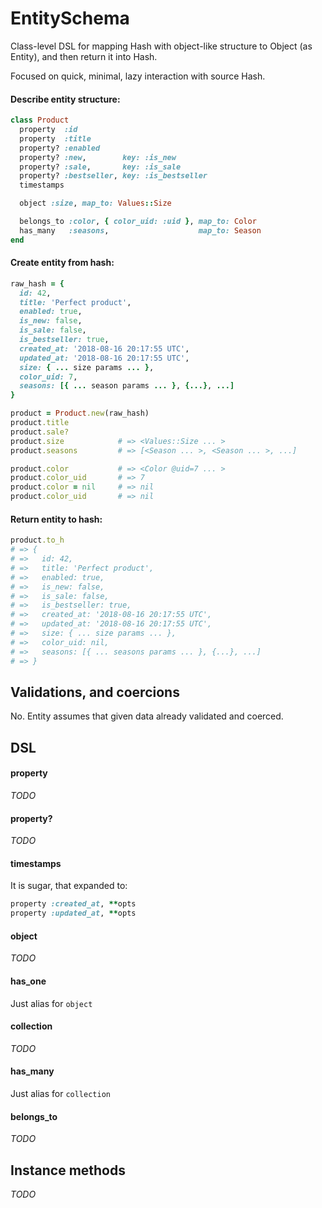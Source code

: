# EntitySchema
Class-level DSL for mapping Hash with object-like structure to Object (as Entity), and then return it into Hash.

Focused on quick, minimal, lazy interaction with source Hash.

#### Describe entity structure:
```ruby
class Product
  property  :id
  property  :title
  property? :enabled
  property? :new,        key: :is_new
  property? :sale,       key: :is_sale
  property? :bestseller, key: :is_bestseller
  timestamps

  object :size, map_to: Values::Size

  belongs_to :color, { color_uid: :uid }, map_to: Color
  has_many   :seasons,                    map_to: Season
end
```

#### Create entity from hash:
```ruby
raw_hash = {
  id: 42,
  title: 'Perfect product',
  enabled: true,
  is_new: false,
  is_sale: false,
  is_bestseller: true,
  created_at: '2018-08-16 20:17:55 UTC',
  updated_at: '2018-08-16 20:17:55 UTC',
  size: { ... size params ... },
  color_uid: 7,
  seasons: [{ ... season params ... }, {...}, ...]
}

product = Product.new(raw_hash)
product.title
product.sale?
product.size            # => <Values::Size ... >
product.seasons         # => [<Season ... >, <Season ... >, ...]

product.color           # => <Color @uid=7 ... >
product.color_uid       # => 7
product.color = nil     # => nil
product.color_uid       # => nil
```

#### Return entity to hash:
```ruby
product.to_h
# => {
# =>   id: 42,
# =>   title: 'Perfect product',
# =>   enabled: true,
# =>   is_new: false,
# =>   is_sale: false,
# =>   is_bestseller: true,
# =>   created_at: '2018-08-16 20:17:55 UTC',
# =>   updated_at: '2018-08-16 20:17:55 UTC',
# =>   size: { ... size params ... },
# =>   color_uid: nil,
# =>   seasons: [{ ... seasons params ... }, {...}, ...]
# => }
```

## Validations, and coercions

No. Entity assumes that given data already validated and coerced.

## DSL

#### property

_TODO_

#### property?

_TODO_

#### timestamps

It is sugar, that expanded to:
```ruby
property :created_at, **opts
property :updated_at, **opts
```

#### object

_TODO_

#### has_one

Just alias for `object`

#### collection

_TODO_

#### has_many

Just alias for `collection`

#### belongs_to

_TODO_

## Instance methods

_TODO_
